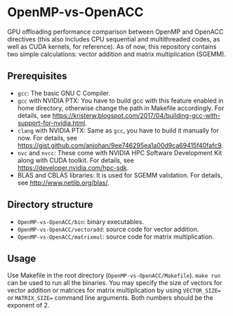 # OpenMP-vs-OpenACC
GPU offloading performance comparison between OpenMP and OpenACC directives (this also includes CPU sequential and multithreaded codes, as well as CUDA kernels, for reference).
As of now, this repository contains two simple calculations: vector addition and matrix multiplication (SGEMM).

## Prerequisites
* `gcc`: The basic GNU C Compiler.
* `gcc` with NVIDIA PTX: You have to build gcc with this feature enabled in home directory, otherwise change the path in Makefile accordingly. For details, see https://kristerw.blogspot.com/2017/04/building-gcc-with-support-for-nvidia.html.
* `clang` with NVIDIA PTX: Same as `gcc`, you have to build it manually for now. For details, see https://gist.github.com/anjohan/9ee746295ea1a00d9ca69415f40fafc9.
* `nvc` and `nvcc`: These come with NVIDIA HPC Software Development Kit along with CUDA toolkit. For details, see https://developer.nvidia.com/hpc-sdk.
* BLAS and CBLAS libraries: It is used for SGEMM validation. For details, see http://www.netlib.org/blas/.

## Directory structure
* `OpenMP-vs-OpenACC/bin`: binary executables.
* `OpenMP-vs-OpenACC/vectoradd`: source code for vector addition.
* `OpenMP-vs-OpenACC/matrixmul`: source code for matrix multiplication.


## Usage
Use Makefile in the root directory (`OpenMP-vs-OpenACC/Makefile`). `make run` can be used to run all the binaries.
You may specify the size of vectors for vector addition or matrices for matrix multiplication by using `VECTOR_SIZE=` or `MATRIX_SIZE=` command line arguments.
Both numbers should be the exponent of 2.
